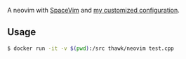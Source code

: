 A neovim with [SpaceVim](https://spacevim.org) and [my customized configuration](https://github.com/thawk/dotspacevim).

## Usage

```sh
$ docker run -it -v $(pwd):/src thawk/neovim test.cpp
```

